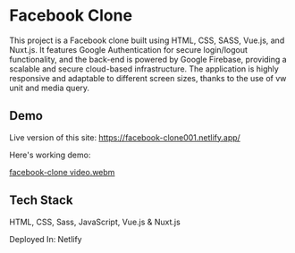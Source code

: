 # Facebook Clone
This project is a Facebook clone built using HTML, CSS, SASS, Vue.js, and Nuxt.js. It features Google Authentication for secure login/logout functionality, and the back-end is powered by Google Firebase, providing a scalable and secure cloud-based infrastructure. The application is highly responsive and adaptable to different screen sizes, thanks to the use of vw unit and media query.
## Demo
Live version of this site: https://facebook-clone001.netlify.app/

Here's working demo: 


[facebook-clone video.webm](https://user-images.githubusercontent.com/97284604/229994090-de3916fc-d7ac-438a-a8d6-aafc2af3f11a.webm)
## Tech Stack
HTML, CSS, Sass, JavaScript, Vue.js & Nuxt.js

Deployed In: Netlify

